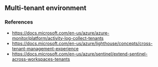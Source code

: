 ## Multi-tenant environment

### References
- https://docs.microsoft.com/en-us/azure/azure-monitor/platform/activity-log-collect-tenants
- https://docs.microsoft.com/en-us/azure/lighthouse/concepts/cross-tenant-management-experience
- https://docs.microsoft.com/en-us/azure/sentinel/extend-sentinel-across-workspaces-tenants
